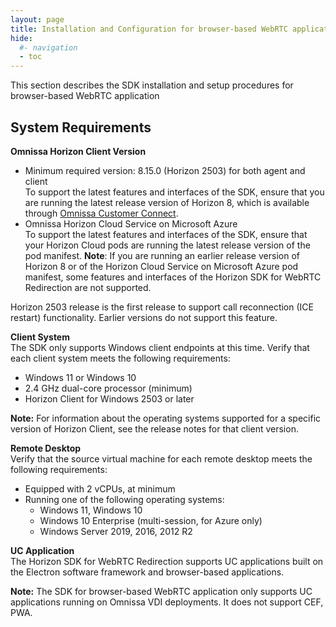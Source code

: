 ```yaml
---
layout: page
title: Installation and Configuration for browser-based WebRTC application
hide:
  #- navigation
  - toc
---
```


This section describes the SDK installation and setup procedures for browser-based WebRTC application

## System Requirements

**Omnissa Horizon Client Version**
- Minimum required version: 8.15.0 (Horizon 2503) for both agent and client<br>To support the latest features and interfaces of the SDK, ensure that you are running the latest release version of Horizon 8, which is available through [Omnissa Customer Connect](https://customerconnect.omnissa.com/downloads/info/slug/desktop_end_user_computing/omnissa_horizon_clients/8).
- Omnissa Horizon Cloud Service on Microsoft Azure<br>To support the latest features and interfaces of the SDK, ensure that your Horizon Cloud pods are running the latest release version of the pod manifest.
**Note**: If you are running an earlier release version of Horizon 8 or of the Horizon Cloud Service on Microsoft Azure pod manifest, some features and interfaces of the Horizon SDK for WebRTC Redirection are not supported.

Horizon 2503 release is the first release to support call reconnection (ICE restart) functionality. Earlier versions do not support this feature.

**Client System**<br>
The SDK only supports Windows client endpoints at this time. Verify that each client system meets the following requirements:<br>
- Windows 11 or Windows 10<br>
- 2.4 GHz dual-core processor (minimum)<br>
- Horizon Client for Windows 2503 or later

**Note:** For information about the operating systems supported for a specific version of Horizon Client, see the release notes for that client version.

**Remote Desktop**<br>
Verify that the source virtual machine for each remote desktop meets the following requirements:
- Equipped with 2 vCPUs, at minimum<br>
- Running one of the following operating systems:<br>
  - Windows 11, Windows 10<br>
  - Windows 10 Enterprise (multi-session, for Azure only)<br>
  - Windows Server 2019, 2016, 2012 R2<br>

**UC Application**<br>
The Horizon SDK for WebRTC Redirection supports UC applications built on the Electron software framework and browser-based applications.

**Note:** The SDK for browser-based WebRTC application only supports UC applications running on Omnissa VDI deployments. It does not support CEF, PWA.
